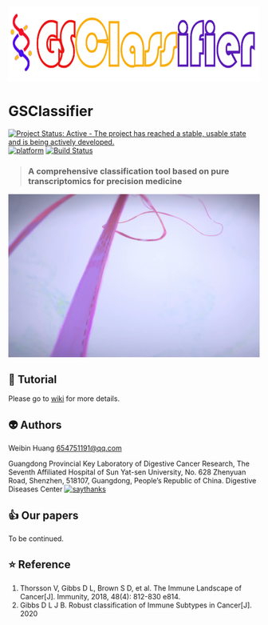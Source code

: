 <img src="https://github.com/huangwb8/test_file/blob/master/GSClassifier/logo%20for%20GSClassifier.jpg?raw=true" height="150"/>


# GSClassifier


[![Project Status: Active - The project has reached a stable, usable
state and is being actively
developed.](http://www.repostatus.org/badges/latest/active.svg)](http://www.repostatus.org/#active)
[![platform](http://www.bioconductor.org/shields/availability/devel/clusterProfiler.svg)](https://www.bioconductor.org/packages/devel/bioc/html/clusterProfiler.html#archives)
[![Build 
Status](http://www.bioconductor.org/shields/build/devel/bioc/clusterProfiler.svg)](https://bioconductor.org/checkResults/devel/bioc-LATEST/clusterProfiler/)

> ### A comprehensive  classification tool  based on pure transcriptomics for precision medicine

<img src="https://github.com/huangwb8/test_file/blob/master/GSClassifier/backgroud_for_GS_2.jpg?raw=true" width="900"/>

## :camel: Tutorial

Please go to [wiki](https://github.com/huangwb8/GSClassifier/wiki) for more details.


## :alien: Authors

Weibin Huang <654751191@qq.com>

Guangdong Provincial Key Laboratory of Digestive Cancer Research, The Seventh Affiliated Hospital of Sun Yat-sen University, No. 628 Zhenyuan Road, Shenzhen, 518107, Guangdong, People’s Republic of China. Digestive Diseases Center [![saythanks](https://img.shields.io/badge/say-thanks-ff69b4.svg)](https://github.com/huangwb8/test_file/blob/master/GSClassifier/pay.jpg?raw=true)

## :+1: Our papers

To be continued.

## :star: Reference

1. Thorsson V, Gibbs D L, Brown S D, et al. The Immune Landscape of Cancer[J]. Immunity, 2018, 48(4): 812-830 e814.
2. Gibbs D L J B. Robust classification of Immune Subtypes in Cancer[J]. 2020

